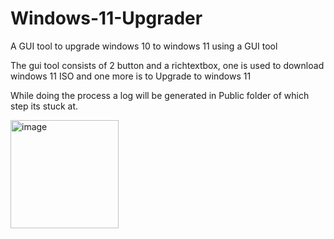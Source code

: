 # Windows-11-Upgrader

A GUI tool to upgrade windows 10 to windows 11 using a GUI tool

The gui tool consists of 2 button and a richtextbox, one is used to download windows 11 ISO and one more is to Upgrade to windows 11

While doing the process a log will be generated in Public folder of which step its stuck at.

<img width="173" alt="image" src="https://user-images.githubusercontent.com/80172310/234035176-a069fe9a-a83b-40b6-970d-5af77ed4e775.png">
